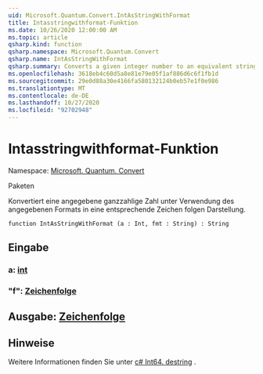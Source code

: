```yaml
---
uid: Microsoft.Quantum.Convert.IntAsStringWithFormat
title: Intasstringwithformat-Funktion
ms.date: 10/26/2020 12:00:00 AM
ms.topic: article
qsharp.kind: function
qsharp.namespace: Microsoft.Quantum.Convert
qsharp.name: IntAsStringWithFormat
qsharp.summary: Converts a given integer number to an equivalent string representation, using the given format.
ms.openlocfilehash: 3618eb4c60d5a8e81e79e05f1af886d6c6f1fb1d
ms.sourcegitcommit: 29e0d88a30e4166fa580132124b0eb57e1f0e986
ms.translationtype: MT
ms.contentlocale: de-DE
ms.lasthandoff: 10/27/2020
ms.locfileid: "92702948"
---
```

# <a name="intasstringwithformat-function"></a>Intasstringwithformat-Funktion

Namespace: [Microsoft. Quantum. Convert](xref:Microsoft.Quantum.Convert)

Paketen [](https://nuget.org/packages/)


Konvertiert eine angegebene ganzzahlige Zahl unter Verwendung des angegebenen Formats in eine entsprechende Zeichen folgen Darstellung.

```qsharp
function IntAsStringWithFormat (a : Int, fmt : String) : String
```


## <a name="input"></a>Eingabe

### <a name="a--int"></a>a: [int](xref:microsoft.quantum.lang-ref.int)




### <a name="fmt--string"></a>"f": [Zeichenfolge](xref:microsoft.quantum.lang-ref.string)





## <a name="output--string"></a>Ausgabe: [Zeichenfolge](xref:microsoft.quantum.lang-ref.string)



## <a name="remarks"></a>Hinweise

Weitere Informationen finden Sie unter [c# Int64. destring](https://docs.microsoft.com/dotnet/api/system.int64.tostring?view=netframework-4.7.1#System_Int64_ToString_System_String_) .